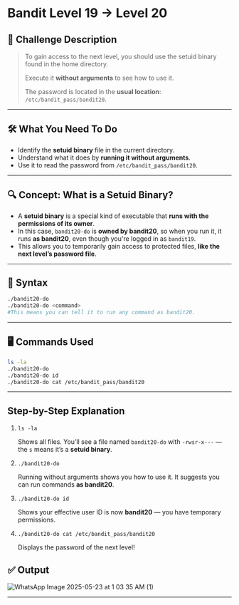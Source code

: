 # **Bandit Level 19 → Level 20**

## **🧩 Challenge Description**

> To gain access to the next level, you should use the setuid binary found in the home directory.
> 
> 
> Execute it **without arguments** to see how to use it.
> 
> The password is located in the **usual location**: `/etc/bandit_pass/bandit20`.
> 

---

## 🛠️ What You Need To Do

- Identify the **setuid binary** file in the current directory.
- Understand what it does by **running it without arguments**.
- Use it to read the password from `/etc/bandit_pass/bandit20`.

---

## 🔍 Concept: What is a Setuid Binary?

- A **setuid binary** is a special kind of executable that **runs with the permissions of its owner**.
- In this case, `bandit20-do` is **owned by bandit20**, so when you run it, it runs **as bandit20**, even though you're logged in as `bandit19`.
- This allows you to temporarily gain access to protected files, **like the next level’s password file**.

---

## 📘 Syntax

```bash
./bandit20-do
./bandit20-do <command>
#This means you can tell it to run any command as bandit20.

```

---

## 🖥️ Commands Used

```bash
ls -la
./bandit20-do
./bandit20-do id
./bandit20-do cat /etc/bandit_pass/bandit20
```

---

## Step-by-Step Explanation

1. `ls -la`
    
    Shows all files. You’ll see a file named `bandit20-do` with `-rwsr-x---` — the `s` means it’s a **setuid binary**.
    
2. `./bandit20-do`
    
    Running without arguments shows you how to use it. It suggests you can run commands **as bandit20**.
    
3. `./bandit20-do id`
    
    Shows your effective user ID is now **bandit20** — you have temporary permissions.
    
4. `./bandit20-do cat /etc/bandit_pass/bandit20`
    
    Displays the password of the next level!
    

## ✅ Output
![WhatsApp Image 2025-05-23 at 1 03 35 AM (1)](https://github.com/user-attachments/assets/f94cb443-e13d-4720-86cf-6acc420c6de7)

---

